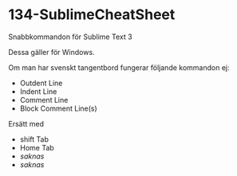 # 134-SublimeCheatSheet

Snabbkommandon för Sublime Text 3

Dessa gäller för Windows.

Om man har svenskt tangentbord fungerar följande kommandon ej:

* Outdent Line
* Indent Line
* Comment Line
* Block Comment Line(s)

Ersätt med

* shift Tab
* Home Tab
* *saknas*
* *saknas*